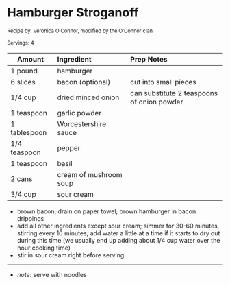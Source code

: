 # Hamburger Stroganoff

<small>Recipe by: Veronica O'Connor, modified by the O'Connor clan</small>

<small>Servings: 4</small>

| Amount       | Ingredient             | Prep Notes                                 |
| ------------ | :--------------------- | :----------------------------------------- |
| 1 pound      | hamburger              |                                            |
| 6 slices     | bacon (optional)       | cut into small pieces                      |
| 1/4 cup      | dried minced onion     | can substitute 2 teaspoons of onion powder |
| 1 teaspoon   | garlic powder          |                                            |
| 1 tablespoon | Worcestershire sauce   |                                            |
| 1/4 teaspoon | pepper                 |                                            |
| 1 teaspoon   | basil                  |                                            |
| 2 cans       | cream of mushroom soup |                                            |
| 3/4 cup      | sour cream             |                                            |

- brown bacon; drain on paper towel; brown hamburger in bacon drippings
- add all other ingredients except sour cream; simmer for 30-60 minutes, stirring every 10 minutes; add water a little at a time if it starts to dry out during this time (we usually end up adding about 1/4 cup water over the hour cooking time)
- stir in sour cream right before serving

---

- _note_: serve with noodles

<!-- Tags:
- hamburger
- beef
- pasta
- bacon
- easy
- stove
-->
